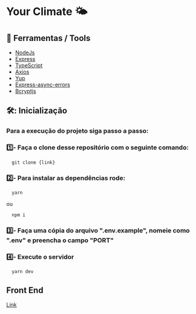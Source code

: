 # Your Climate 🌤️

## 🔧 Ferramentas / Tools

- [NodeJs](https://nodejs.org/en/)
- [Express](https://expressjs.com/pt-br/)
- [TypeScript](https://www.typescriptlang.org/)
- [Axios](https://axios-http.com/docs/intro)
- [Yup](https://www.npmjs.com/package/yup)
- [Express-async-errors](https://www.npmjs.com/package/express-async-errors)
- [Bcryptjs](https://www.npmjs.com/package/bcryptjs)

## 🛠️: Inicialização

### Para a execução do projeto siga passo a passo:

### 1️⃣- Faça o clone desse repositório com o seguinte comando:

```
  git clone {link} 
``` 

### 2️⃣- Para instalar as dependências rode:

```
  yarn
``` 
ou
```
  npm i
``` 

### 3️⃣- Faça uma cópia do arquivo ".env.example", nomeie como ".env" e preencha o campo "PORT" 


### 4️⃣- Execute o servidor 

```
  yarn dev
```


## Front End

[Link](https://github.com/MatheusMoura-M/desafio-orizom_front)
